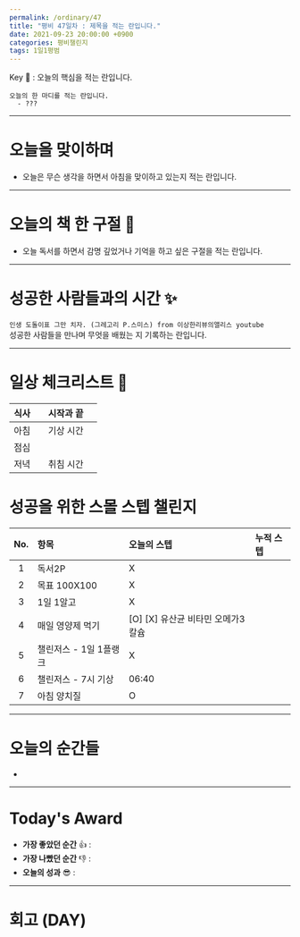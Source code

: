 ```yaml
---
permalink: /ordinary/47
title: "평비 47일차 : 제목을 적는 란입니다."
date: 2021-09-23 20:00:00 +0900
categories: 평비챌린지
tags: 1일1평범
---  
```

Key 🔑 : 오늘의 핵심을 적는 란입니다.
```
오늘의 한 마디를 적는 란입니다.
  - ???
```

---
# 오늘을 맞이하며
- 오늘은 무슨 생각을 하면서 아침을 맞이하고 있는지 적는 란입니다.

---
# 오늘의 책 한 구절 📕
- 오늘 독서를 하면서 감명 깊었거나 기억을 하고 싶은 구절을 적는 란입니다.

---
# 성공한 사람들과의 시간 ✨
`인생 도돌이표 그만 치자. (그레고리 P.스미스) from 이상한리뷰의앨리스 youtube`  
성공한 사람들을 만나며 무엇을 배웠는 지 기록하는 란입니다.

---
# 일상 체크리스트 📃

| 식사 |  | 시작과 끝 |  |
|:----:|:----:|:----:|:----:|
| 아침 |  | 기상 시간 |  |
| 점심 |  |  |  |
| 저녁 |  | 취침 시간 |  |

# 성공을 위한 스몰 스텝 챌린지

| No. | 항목 | 오늘의 스텝 | 누적 스텝 | 
|:----:|:----|:----|:----|
| 1 | 독서2P | X |  |
| 2 | 목표 100X100 | X |  |
| 3 | 1일 1알고 | X |  |
| 4 | 매일 영양제 먹기 | [O] [X] 유산균 비타민 오메가3 칼슘 |  |
| 5 | 챌린저스 - 1일 1플랭크 | X |  |
| 6 | 챌린저스 - 7시 기상 | 06:40 |  |
| 7 | 아침 양치질 | O |  |

---
# 오늘의 순간들 
-  

---
# Today's Award
- **가장 좋았던 순간** 👍 :  
- **가장 나빴던 순간** 👎 :  
- **오늘의 성과** 😎 :  

---
# 회고 (DAY)
